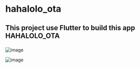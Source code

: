 # hahalolo_ota
 
 ## This project use Flutter to build this app HAHALOLO_OTA

###
![image](https://user-images.githubusercontent.com/44427325/201026307-b8ac328c-813f-4562-ab16-ad90aa8efe81.png)

![image](https://user-images.githubusercontent.com/44427325/201026391-398a7ef8-24bd-4c88-ad05-0a24bc75d205.png)
